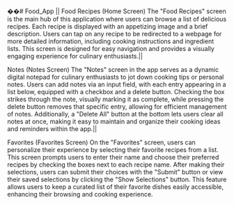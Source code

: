  ��#   F o o d _ A p p  ||
 
 
Food Recipes (Home Screen)
The "Food Recipes" screen is the main hub of this application where users can browse a list of delicious recipes. Each recipe is displayed with an appetizing image and a brief description. Users can tap on any recipe to be redirected to a webpage for more detailed information, including cooking instructions and ingredient lists. This screen is designed for easy navigation and provides a visually engaging experience for culinary enthusiasts.|| 



Notes (Notes Screen)
The "Notes" screen in the app serves as a dynamic digital notepad for culinary enthusiasts to jot down cooking tips or personal notes. Users can add notes via an input field, with each entry appearing in a list below, equipped with a checkbox and a delete button. Checking the box strikes through the note, visually marking it as complete, while pressing the delete button removes that specific entry, allowing for efficient management of notes. Additionally, a "Delete All" button at the bottom lets users clear all notes at once, making it easy to maintain and organize their cooking ideas and reminders within the app.|| 








Favorites (Favorites Screen)
On the "Favorites" screen, users can personalize their experience by selecting their favorite recipes from a list. This screen prompts users to enter their name and choose their preferred recipes by checking the boxes next to each recipe name. After making their selections, users can submit their choices with the "Submit" button or view their saved selections by clicking the "Show Selections" button. This feature allows users to keep a curated list of their favorite dishes easily accessible, enhancing their browsing and cooking experience.

